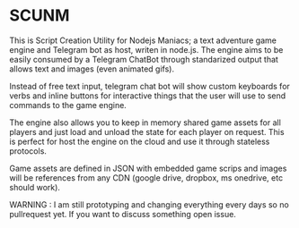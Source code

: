 ﻿# SCUNM

This is Script Creation Utility for Nodejs Maniacs; a text adventure game engine and Telegram bot as host, writen in node.js. The engine aims to be easily consumed by a Telegram ChatBot through standarized output that allows text and images (even animated gifs).

Instead of free text input, telegram chat bot will show custom keyboards for verbs and inline buttons for interactive things that the user will use to send commands to the game engine.

The engine also allows you to keep in memory shared game assets for all players and just load and unload the state for each player on request. This is perfect for host the engine on the cloud and use it through stateless protocols.

Game assets are defined in JSON with embedded game scrips and images will be references from any CDN (google drive, dropbox, ms onedrive, etc should work).

WARNING : I am still prototyping and changing everything every days so no pullrequest yet. If you want to discuss something open issue.